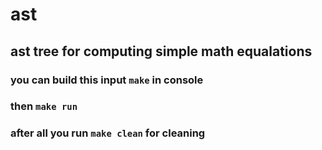 # ast
ast tree for computing simple math equalations
---
### you can build this input `make` in console
### then `make run`
### after all you run `make clean` for cleaning

